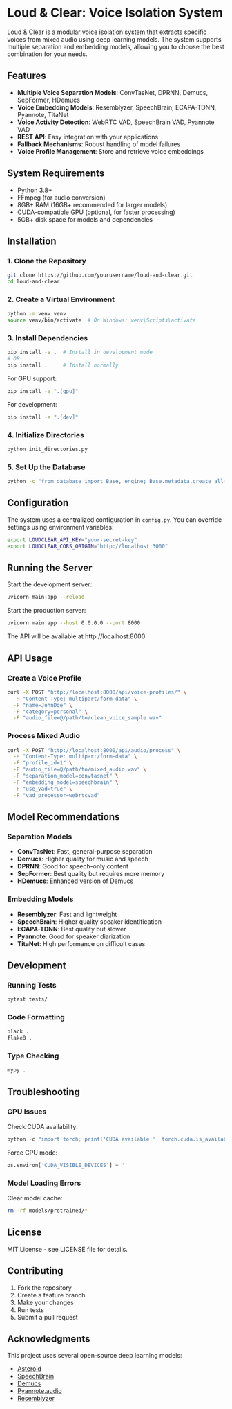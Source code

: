 # Loud & Clear: Voice Isolation System

Loud & Clear is a modular voice isolation system that extracts specific voices from mixed audio using deep learning models. The system supports multiple separation and embedding models, allowing you to choose the best combination for your needs.

## Features

- **Multiple Voice Separation Models**: ConvTasNet, DPRNN, Demucs, SepFormer, HDemucs
- **Voice Embedding Models**: Resemblyzer, SpeechBrain, ECAPA-TDNN, Pyannote, TitaNet
- **Voice Activity Detection**: WebRTC VAD, SpeechBrain VAD, Pyannote VAD
- **REST API**: Easy integration with your applications
- **Fallback Mechanisms**: Robust handling of model failures
- **Voice Profile Management**: Store and retrieve voice embeddings

## System Requirements

- Python 3.8+ 
- FFmpeg (for audio conversion)
- 8GB+ RAM (16GB+ recommended for larger models)
- CUDA-compatible GPU (optional, for faster processing)
- 5GB+ disk space for models and dependencies

## Installation

### 1. Clone the Repository

```bash
git clone https://github.com/yourusername/loud-and-clear.git
cd loud-and-clear
```

### 2. Create a Virtual Environment

```bash
python -m venv venv
source venv/bin/activate  # On Windows: venv\Scripts\activate
```

### 3. Install Dependencies

```bash
pip install -e .  # Install in development mode
# OR
pip install .     # Install normally
```

For GPU support:
```bash
pip install -e ".[gpu]"
```

For development:
```bash
pip install -e ".[dev]"
```

### 4. Initialize Directories

```bash
python init_directories.py
```

### 5. Set Up the Database

```bash
python -c "from database import Base, engine; Base.metadata.create_all(engine)"
```

## Configuration

The system uses a centralized configuration in `config.py`. You can override settings using environment variables:

```bash
export LOUDCLEAR_API_KEY="your-secret-key"
export LOUDCLEAR_CORS_ORIGIN="http://localhost:3000"
```

## Running the Server

Start the development server:

```bash
uvicorn main:app --reload
```

Start the production server:

```bash
uvicorn main:app --host 0.0.0.0 --port 8000
```

The API will be available at http://localhost:8000

## API Usage

### Create a Voice Profile

```bash
curl -X POST "http://localhost:8000/api/voice-profiles/" \
  -H "Content-Type: multipart/form-data" \
  -F "name=JohnDoe" \
  -F "category=personal" \
  -F "audio_file=@/path/to/clean_voice_sample.wav"
```

### Process Mixed Audio

```bash
curl -X POST "http://localhost:8000/api/audio/process" \
  -H "Content-Type: multipart/form-data" \
  -F "profile_id=1" \
  -F "audio_file=@/path/to/mixed_audio.wav" \
  -F "separation_model=convtasnet" \
  -F "embedding_model=speechbrain" \
  -F "use_vad=true" \
  -F "vad_processor=webrtcvad"
```


## Model Recommendations

### Separation Models

- **ConvTasNet**: Fast, general-purpose separation
- **Demucs**: Higher quality for music and speech
- **DPRNN**: Good for speech-only content
- **SepFormer**: Best quality but requires more memory
- **HDemucs**: Enhanced version of Demucs

### Embedding Models

- **Resemblyzer**: Fast and lightweight
- **SpeechBrain**: Higher quality speaker identification
- **ECAPA-TDNN**: Best quality but slower
- **Pyannote**: Good for speaker diarization
- **TitaNet**: High performance on difficult cases

## Development

### Running Tests

```bash
pytest tests/
```

### Code Formatting

```bash
black .
flake8 .
```

### Type Checking

```bash
mypy .
```

## Troubleshooting

### GPU Issues

Check CUDA availability:
```python
python -c "import torch; print('CUDA available:', torch.cuda.is_available())"
```

Force CPU mode:
```python
os.environ['CUDA_VISIBLE_DEVICES'] = ''
```

### Model Loading Errors

Clear model cache:
```bash
rm -rf models/pretrained/*
```

## License

MIT License - see LICENSE file for details.

## Contributing

1. Fork the repository
2. Create a feature branch
3. Make your changes
4. Run tests
5. Submit a pull request

## Acknowledgments

This project uses several open-source deep learning models:
- [Asteroid](https://github.com/asteroid-team/asteroid)
- [SpeechBrain](https://github.com/speechbrain/speechbrain)
- [Demucs](https://github.com/facebookresearch/demucs)
- [Pyannote.audio](https://github.com/pyannote/pyannote-audio)
- [Resemblyzer](https://github.com/resemble-ai/Resemblyzer)